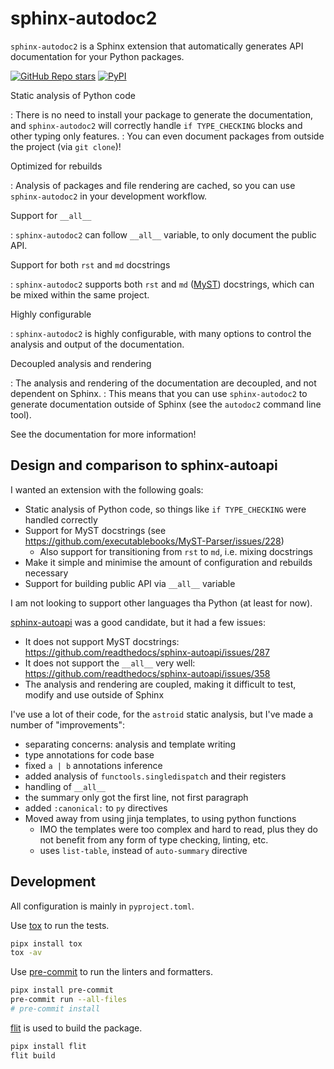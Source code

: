 # sphinx-autodoc2

`sphinx-autodoc2` is a Sphinx extension that automatically generates API documentation for your Python packages.

[![GitHub Repo stars](https://img.shields.io/github/stars/chrisjsewell/sphinx-autodoc2?label=Like%20and%20Share%21&style=social)](https://github.com/chrisjsewell/sphinx-autodoc2)
[![PyPI](https://img.shields.io/pypi/v/sphinx-autodoc2?label=PyPI&logo=pypi&style=social)](https://pypi.org/project/sphinx-autodoc2/)

Static analysis of Python code

: There is no need to install your package to generate the documentation, and `sphinx-autodoc2` will correctly handle `if TYPE_CHECKING` blocks and other typing only features.
: You can even document packages from outside the project (via `git clone`)!

Optimized for rebuilds

: Analysis of packages and file rendering are cached, so you can use `sphinx-autodoc2` in your development workflow.

Support for `__all__`

: `sphinx-autodoc2` can follow `__all__` variable, to only document the public API.

Support for both `rst` and `md` docstrings

: `sphinx-autodoc2` supports both `rst` and `md` ([MyST](https://myst-parser.readthedocs.io)) docstrings, which can be mixed within the same project.

Highly configurable

: `sphinx-autodoc2` is highly configurable, with many options to control the analysis and output of the documentation.

Decoupled analysis and rendering

: The analysis and rendering of the documentation are decoupled, and not dependent on Sphinx.
: This means that you can use `sphinx-autodoc2` to generate documentation outside of Sphinx (see the `autodoc2` command line tool).

See the documentation for more information!

## Design and comparison to sphinx-autoapi

I wanted an extension with the following goals:

- Static analysis of Python code, so things like `if TYPE_CHECKING` were handled correctly
- Support for MyST docstrings (see <https://github.com/executablebooks/MyST-Parser/issues/228>)
  - Also support for transitioning from `rst` to `md`, i.e. mixing docstrings
- Make it simple and minimise the amount of configuration and rebuilds necessary
- Support for building public API via `__all__` variable

I am not looking to support other languages tha Python (at least for now).

[sphinx-autoapi](https://github.com/readthedocs/sphinx-autoapi) was a good candidate, but it had a few issues:

- It does not support MyST docstrings: <https://github.com/readthedocs/sphinx-autoapi/issues/287>
- It does not support the `__all__` very well: <https://github.com/readthedocs/sphinx-autoapi/issues/358>
- The analysis and rendering are coupled, making it difficult to test, modify and use outside of Sphinx

I've use a lot of their code, for the `astroid` static analysis, but I've made a number of "improvements":

- separating concerns: analysis and template writing
- type annotations for code base
- fixed `a | b` annotations inference
- added analysis of `functools.singledispatch` and their registers
- handling of `__all__`
- the summary only got the first line, not first paragraph
- added `:canonical:` to `py` directives
- Moved away from using jinja templates, to using python functions
  - IMO the templates were too complex and hard to read,
    plus they do not benefit from any form of type checking, linting, etc.
  - uses `list-table`, instead of `auto-summary` directive

## Development

All configuration is mainly in `pyproject.toml`.

Use [tox](https://tox.readthedocs.io/en/latest/) to run the tests.

```bash
pipx install tox
tox -av
```

Use [pre-commit](https://pre-commit.com/) to run the linters and formatters.

```bash
pipx install pre-commit
pre-commit run --all-files
# pre-commit install
```

[flit](https://flit.readthedocs.io/en/latest/) is used to build the package.

```bash
pipx install flit
flit build
```
